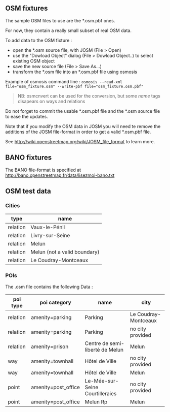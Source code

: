 ## OSM fixtures

The sample OSM files to use are the *.osm.pbf ones.

For now, they contain a really small subset of real OSM data.

To add data to the OSM fixture :
* open the *.osm source file, with JOSM (File > Open)
* use the "Dowload Object" dialog (File > Dowload Object..) to select existing OSM object
* save the new source file (File > Save As...)
* transform the *.osm file into an *.osm.pbf file using osmosis

Example of osmosis command line :
`osmosis --read-xml file="osm_fixture.osm" --write-pbf file="osm_fixture.osm.pbf"`

> NB: osmcnvert can be used for the conversion, but some *name* tags disapears on ways and relations

Do not forget to commit the usable *.osm.pbf file and the *.osm source file to ease the updates.

Note that if you modify the OSM data in JOSM you will need te remove the additions of the JOSM file-format in order to get a valid *.osm.pbf file.

See http://wiki.openstreetmap.org/wiki/JOSM_file_format to learn more.

## BANO fixtures

The BANO file-format is specified at http://bano.openstreetmap.fr/data/lisezmoi-bano.txt

## OSM test data
### Cities
type | name
--- | ---
relation | Vaux-le-Pénil
relation | Livry-sur-Seine  
relation | Melun
relation | Melun (not a valid boundary)
relation | Le Coudray-Montceaux

### POIs
The .osm file contains the following Data :

poi type | poi category | name | city
--- | --- | --- | ---
relation | amenity=parking | Parking | Le Coudray-Montceaux
relation | amenity=parking | Parking | no city provided
relation | amenity=prison | Centre de semi-liberté de Melun | Melun
way | amenity=townhall | Hôtel de Ville | no city provided
way | amenity=townhall | Hôtel de Ville | Melun
point | amenity=post_office | Le-Mée-sur-Seine Courtilleraies | no city provided
point | amenity=post_office | Melun Rp | Melun
